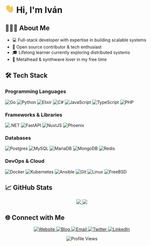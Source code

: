 # <img src="https://raw.githubusercontent.com/ABSphreak/ABSphreak/master/gifs/Hi.gif" width="30px"> Hi, I'm Iván

## 👨🏻‍💻 About Me
- 💻 Full-stack developer with expertise in building scalable systems
- 🚀 Open source contributor & tech enthusiast
- 🎓 Lifelong learner currently exploring distributed systems
- 🎸 Metalhead & synthwave lover in my free time

## 🛠 Tech Stack

### **Programming Languages**
<p align="left">
  <img src="https://img.shields.io/badge/Go-00ADD8?style=for-the-badge&logo=go&logoColor=white" alt="Go">
  <img src="https://img.shields.io/badge/Python-3776AB?style=for-the-badge&logo=python&logoColor=white" alt="Python">
  <img src="https://img.shields.io/badge/Elixir-4B275F?style=for-the-badge&logo=elixir&logoColor=white" alt="Elixir">
  <img src="https://img.shields.io/badge/C%23-239120?style=for-the-badge&logo=c-sharp&logoColor=white" alt="C#">
  <img src="https://img.shields.io/badge/JavaScript-F7DF1E?style=for-the-badge&logo=javascript&logoColor=black" alt="JavaScript">
  <img src="https://img.shields.io/badge/TypeScript-3178C6?style=for-the-badge&logo=typescript&logoColor=white" alt="TypeScript">
  <img src="https://img.shields.io/badge/PHP-777BB4?style=for-the-badge&logo=php&logoColor=white" alt="PHP">
</p>

### **Frameworks & Libraries**
<p align="left">
  <img src="https://img.shields.io/badge/.NET-512BD4?style=for-the-badge&logo=dotnet&logoColor=white" alt=".NET">
  <img src="https://img.shields.io/badge/FastAPI-009688?style=for-the-badge&logo=fastapi&logoColor=white" alt="FastAPI">
  <img src="https://img.shields.io/badge/Nuxt.js-00C58E?style=for-the-badge&logo=nuxt.js&logoColor=white" alt="NuxtJS">
  <img src="https://img.shields.io/badge/Phoenix%20Framework-FD4F00?style=for-the-badge&logo=elixir&logoColor=white" alt="Phoenix">
</p>

### **Databases**
<p align="left">
  <img src="https://img.shields.io/badge/PostgreSQL-316192?style=for-the-badge&logo=postgresql&logoColor=white" alt="Postgres">
  <img src="https://img.shields.io/badge/MySQL-4479A1?style=for-the-badge&logo=mysql&logoColor=white" alt="MySQL">
  <img src="https://img.shields.io/badge/MariaDB-003545?style=for-the-badge&logo=mariadb&logoColor=white" alt="MariaDB">
  <img src="https://img.shields.io/badge/MongoDB-4EA94B?style=for-the-badge&logo=mongodb&logoColor=white" alt="MongoDB">
  <img src="https://img.shields.io/badge/Redis-DC382D?style=for-the-badge&logo=redis&logoColor=white" alt="Redis">
</p>

### **DevOps & Cloud**
<p align="left">
  <img src="https://img.shields.io/badge/Docker-2496ED?style=for-the-badge&logo=docker&logoColor=white" alt="Docker">
  <img src="https://img.shields.io/badge/Kubernetes-326CE5?style=for-the-badge&logo=kubernetes&logoColor=white" alt="Kubernetes">
  <img src="https://img.shields.io/badge/Ansible-EE0000?style=for-the-badge&logo=ansible&logoColor=white" alt="Ansible">
  <img src="https://img.shields.io/badge/Git-F05032?style=for-the-badge&logo=git&logoColor=white" alt="Git">
  <img src="https://img.shields.io/badge/Linux-FCC624?style=for-the-badge&logo=linux&logoColor=black" alt="Linux">
  <img src="https://img.shields.io/badge/FreeBSD-AB2B28?style=for-the-badge&logo=freebsd&logoColor=white" alt="FreeBSD">
</p>

## 📈 GitHub Stats

<div align="center">
  <a href="https://github.com/ivangsm">
    <img height="180em" src="https://github-readme-stats.vercel.app/api?username=ivangsm&show_icons=true&theme=tokyonight&include_all_commits=true&count_private=true"/>
    <img height="180em" src="https://github-readme-stats.vercel.app/api/top-langs/?username=ivangsm&layout=compact&theme=tokyonight&langs_count=8"/>
  </a>
</div>

## 🌐 Connect with Me

<p align="center">
  <a href="https://ivansalazar.dev" target="_blank">
    <img src="https://img.shields.io/badge/Website-4285F4?style=for-the-badge&logo=google-chrome&logoColor=white" alt="Website">
  </a>
  <a href="https://ivansalazar.dev/blog" target="_blank">
    <img src="https://img.shields.io/badge/Blog-FF5722?style=for-the-badge&logo=medium&logoColor=white" alt="Blog">
  </a>
  <a href="mailto:hi@ivansalazar.dev">
    <img src="https://img.shields.io/badge/Email-EA4335?style=for-the-badge&logo=gmail&logoColor=white" alt="Email">
  </a>
  <a href="https://twitter.com/ivangsm_">
    <img src="https://img.shields.io/badge/Twitter-1DA1F2?style=for-the-badge&logo=twitter&logoColor=white" alt="Twitter">
  </a>
  <a href="https://www.linkedin.com/in/ivangsm/">
    <img src="https://img.shields.io/badge/LinkedIn-0A66C2?style=for-the-badge&logo=linkedin&logoColor=white" alt="LinkedIn">
  </a>
</p>

<p align="center">
  <img src="https://komarev.com/ghpvc/?username=ivangsm&style=flat-square&color=blue" alt="Profile Views">
</p>
